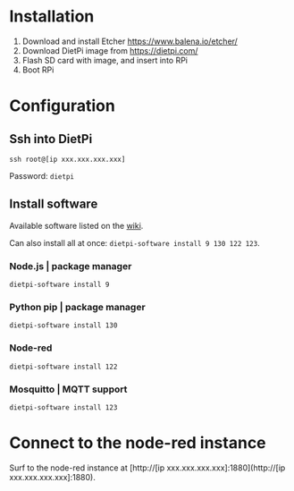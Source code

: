 # Installation

1. Download and install Etcher https://www.balena.io/etcher/
2. Download DietPi image from https://dietpi.com/
3. Flash SD card with image, and insert into RPi
4. Boot RPi

# Configuration

## Ssh into DietPi

`ssh root@[ip xxx.xxx.xxx.xxx]`

Password: `dietpi`

## Install software

Available software listed on the [wiki](https://github.com/MichaIng/DietPi/wiki/DietPi-Software-list).

Can also install all at once: `dietpi-software install 9 130 122 123`.

### **Node.js** | package manager

`dietpi-software install 9`

### **Python pip** | package manager

`dietpi-software install 130`

### **Node-red**

`dietpi-software install 122`

### **Mosquitto** | MQTT support

`dietpi-software install 123`

# Connect to the node-red instance

Surf to the node-red instance at [http://[ip xxx.xxx.xxx.xxx]:1880](http://[ip xxx.xxx.xxx.xxx]:1880).

